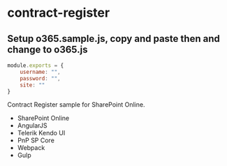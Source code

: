 # contract-register

## Setup o365.sample.js, copy and paste then and change to o365.js

```javascript
module.exports = {
    username: "",
    password: "",
    site: ""
}
```

Contract Register sample for SharePoint Online.

* SharePoint Online
* AngularJS
* Telerik Kendo UI
* PnP SP Core
* Webpack
* Gulp
